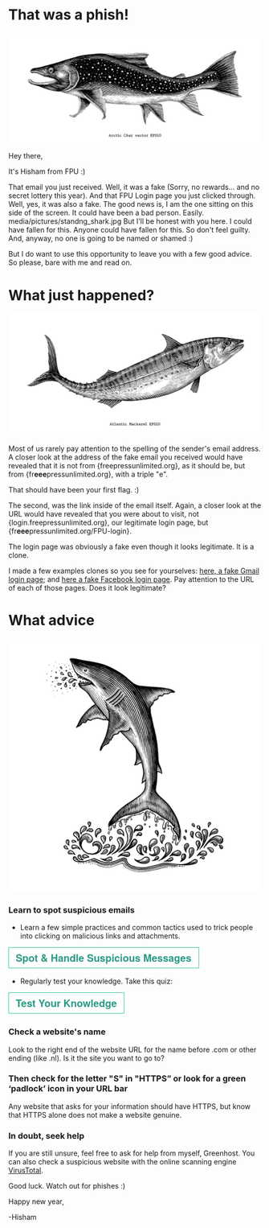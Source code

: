 # That was a phish!
![](media/pictures/Char.jpg)

Hey there,

It's Hisham from FPU :)

That email you just received. Well, it was a fake (Sorry, no rewards... and no secret lottery this year). And that FPU Login page you just clicked through. Well, yes, it was also a fake. The good news is, I am the one sitting on this side of the screen. It could have been a bad person. Easily.
media/pictures/standng_shark.jpg
But I'll be honest with you here. I could have fallen for this. Anyone could have fallen for this. So don't feel guilty. And, anyway, no one is going to be named or shamed :)

But I do want to use this opportunity to leave you with a few good advice. So please, bare with me and read on.

# What just happened?
![](media/pictures/Mackerel.jpg)

Most of us rarely pay attention to the spelling of the sender's email address. A closer look at the address of the fake email you received would have revealed that it is not from {freepressunlimited.org}, as it should be, but from {fr**eee**pressunlimited.org}, with a triple "e".

That should have been your first flag. :)

The second, was the link inside of the email itself. Again, a closer look at the URL would have revealed that you were about to visit, not {login.freepressunlimited.org}, our legitimate login page, but {fr**eee**pressunlimited.org/FPU-login}. 

The login page was obviously a fake even though it looks legitimate. It is a clone.

I made a few examples clones so you see for yourselves: [here, a fake Gmail login page](https://almiraat.github.io/goFPU/Gmail.login/); and [here a fake Facebook login page](https:/https://mattermost.com/almiraat.github.io/goFPU/Facebook/). Pay attention to the URL of each of those pages. Does it look legitimate?

# What advice
![](media/pictures/standng_shark.jpg)

### Learn to spot suspicious emails
- Learn a few simple practices and common tactics used to trick people into clicking on malicious links and attachments.

[![button](media/pictures/spotbutton.png)](https://www.johnscottrailton.com/jsrs-digital-security-low-hanging-fruit/#safer-emails)

- Regularly test your knowledge. Take this quiz:

[![button](media/pictures/testknowledge.png)](https://phishingquiz.withgoogle.com/?hl=en)

### Check a website's name
Look to the right end of the website URL for the name before .com or other ending (like .nl). Is it the site you want to go to?

### Then check for the letter "S" in "HTTPS” or look for a green ‘padlock’ icon in your URL bar

Any website that asks for your information should have HTTPS, but know that HTTPS alone does not make a website genuine.

### In doubt, seek help

If you are still unsure, feel free to ask for help from myself, Greenhost. You can also check a suspicious website with the online scanning engine [VirusTotal](https://www.virustotal.com/gui/home/url).

Good luck. Watch out for phishes :)

Happy new year,

-Hisham

